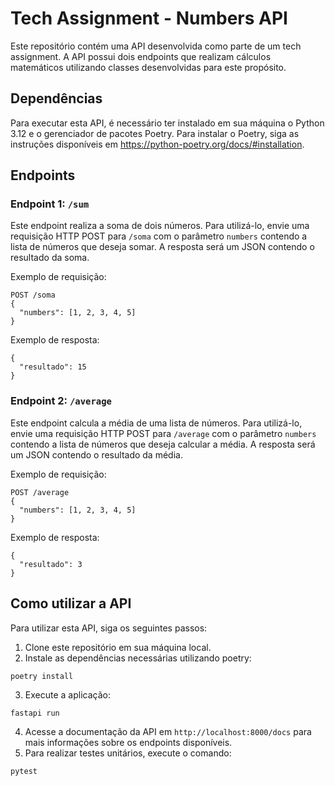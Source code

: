 # Tech Assignment - Numbers API

Este repositório contém uma API desenvolvida como parte de um tech assignment. A API possui dois endpoints que realizam cálculos matemáticos utilizando classes desenvolvidas para este propósito.

## Dependências

Para executar esta API, é necessário ter instalado em sua máquina o Python 3.12 e o gerenciador de pacotes Poetry. Para instalar o Poetry, siga as instruções disponíveis em https://python-poetry.org/docs/#installation.

## Endpoints

### Endpoint 1: `/sum`

Este endpoint realiza a soma de dois números. Para utilizá-lo, envie uma requisição HTTP POST para `/soma` com o parâmetro `numbers` contendo a lista de números que deseja somar. A resposta será um JSON contendo o resultado da soma.

Exemplo de requisição:
```
POST /soma
{
  "numbers": [1, 2, 3, 4, 5]
}
```

Exemplo de resposta:
```
{
  "resultado": 15
}
```

### Endpoint 2: `/average`

Este endpoint calcula a média de uma lista de números. Para utilizá-lo, envie uma requisição HTTP POST para `/average` com o parâmetro `numbers` contendo a lista de números que deseja calcular a média. A resposta será um JSON contendo o resultado da média.

Exemplo de requisição:
```
POST /average
{
  "numbers": [1, 2, 3, 4, 5]
}
```

Exemplo de resposta:
```
{
  "resultado": 3
}
```

## Como utilizar a API

Para utilizar esta API, siga os seguintes passos:

1. Clone este repositório em sua máquina local.
2. Instale as dependências necessárias utilizando poetry:
```
poetry install
```
3. Execute a aplicação:
```
fastapi run
```
4. Acesse a documentação da API em `http://localhost:8000/docs` para mais informações sobre os endpoints disponíveis.
5. Para realizar testes unitários, execute o comando:
```
pytest
```
